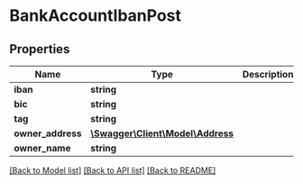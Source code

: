 # BankAccountIbanPost

## Properties
Name | Type | Description | Notes
------------ | ------------- | ------------- | -------------
**iban** | **string** |  | [optional] 
**bic** | **string** |  | [optional] 
**tag** | **string** |  | [optional] 
**owner_address** | [**\Swagger\Client\Model\Address**](Address.md) |  | [optional] 
**owner_name** | **string** |  | [optional] 

[[Back to Model list]](../README.md#documentation-for-models) [[Back to API list]](../README.md#documentation-for-api-endpoints) [[Back to README]](../README.md)


